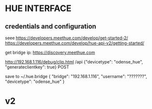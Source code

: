 # HUE INTERFACE

## credentials and configuration
seee https://developers.meethue.com/develop/get-started-2/
https://developers.meethue.com/develop/hue-api-v2/getting-started/

get bridge ip: https://discovery.meethue.com

http://192.168.1.116/debug/clip.html
/api
{"devicetype": "odense_hue", "generateclientkey": true}
POST



save to ~/.hue.bridge
{
   "bridge": "192.168.1.116",
   "username": "???????",
   "devicetype": "odense_hue"
}

# v2
